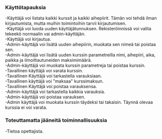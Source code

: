 ### Käyttötapauksia
-Käyttäjä voi listata kaikki kurssit ja kaikki aihepiirit. Tämän voi tehdä ilman kirjautumista, mutta muihin toimintoihin tarvii kirjautumisen.   
-Käyttäjä voi luoda uuden käyttäjätunnuksen. Rekisteröinnissä voi valita tekeekö normaalin vai admin-käyttäjän.  
-Käyttäjä voi kirjautua.  
-Admin-käyttäjä voi lisätä uuden aihepiirin, muokata sen nimeä tai poistaa sen.  
-Admin-käyttäjä voi lisätä uuden kurssin parametreilla nimi, aihepiiri, aika, paikka ja ilmoittautuneiden maksimimäärä.  
-Admin-käyttäjä voi muokata kurssin parametreja tai poistaa kurssin.  
-Tavallinen käyttäjä voi varata kurssin.    
-Tavallinen Käyttäjä voi tarkastella varauksiaan.  
-Tavallinen käyttäjä voi "maksaa" kurssimaksun.  
-Tavallinen Käyttäjä voi poistaa varauksensa.  
-Admin-käyttäjä voi tarkastella kaikkia varauksia.  
-Admin-käyttäjä voi poistaa varauksen.  
-Admin käyttäjä voi muokata kurssin täydeksi tai takaisin. Täynnä olevaa kurssia ei voi varata.  

### Toteuttamatta jääneitä toiminnallisuuksia 
-Tietoa opettajista.  



